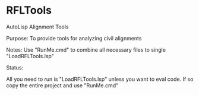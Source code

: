 # RFLTools
AutoLisp Alignment Tools

Purpose:  To provide tools for analyzing civil alignments

Notes:  Use "RunMe.cmd" to combine all necessary files to single "LoadRFLTools.lsp"

Status:

All you need to run is "LoadRFLTools.lsp" unless you want to eval code.  If so copy the entire project and use "RunMe.cmd"